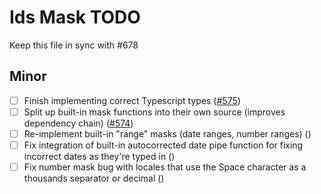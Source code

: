 # Ids Mask TODO

Keep this file in sync with #678

## Minor

- [ ] Finish implementing correct Typescript types ([#575](https://github.com/infor-design/enterprise-wc/issues/575))
- [ ] Split up built-in mask functions into their own source (improves dependency chain) ([#574](https://github.com/infor-design/enterprise-wc/issues/574))
- [ ] Re-implement built-in "range" masks (date ranges, number ranges) ([]())
- [ ] Fix integration of built-in autocorrected date pipe function for fixing incorrect dates as they're typed in ([]())
- [ ] Fix number mask bug with locales that use the Space character as a thousands separator or decimal ([]())
